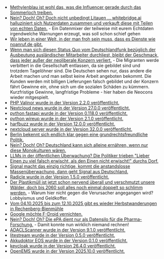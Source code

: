 * [Methylenblau ist wohl das, was die Influencer gerade durch das Sommerloch treiben.](https://www.ndr.de/ratgeber/methylenblau-wirkung-und-gefahren-des-trend-supplements,methylenblau-100.html)
* [Nein? Doch! Oh? Doch nicht unbedingt Litauen ... whitebridge.ai halluziniert sich Nutzerdaten zusammen und verkauft diese mit Teilen von echten Daten.](https://noyb.eu/de/whitebridgeai-your-personal-data-sale-you-and-anyone) - Ein Datenmixer der teilweise mit eurem Echtdaten irgendwelche Warnungen erzeugt, was soll schon schief gehen
* [Wir leben in einer Welt, in der man froh sein muss, dass es Dienste wie noanruf.de gibt.](https://noanruf.de/)
* [Wenn man sich diesen Status Quo vom Deutschlandfunk bezüglich der Ausbeutung ausländischer Mitarbeiter durchliest, bleibt der Geschmack, dass jeder außer der neoliberale Konzern verliert.](https://www.deutschlandfunk.de/arbeitsmarkt-lieferdienste-nagelstudio-migration-100.html) - Die Migranten werde verbittert in die Gesellschaft entlassen, da sie gebildet sind und trotzdem Tagelöhner sind. Die Deutschen sehen nur, dass andere die Arbeit machen und man selbst keine Arbeit angeboten bekommt. Die Kunden werden mit billigen Lieferungen falsch gebildet und der Konzern fährt Gewinne ein, ohne sich um die sozialen Schäden zu kümmern. Kurzfristige Gewinne, langfristige Probleme - hier haben die Neocons wieder mitgespielt.
* [PHP Valinor wurde in der Version 2.2.0 veröffentlicht.](https://github.com/CuyZ/Valinor/releases/tag/2.2.0)
* [Nextcloud news wurde in der Version 27.0.0 veröffentlicht.](https://github.com/nextcloud/news/releases/tag/27.0.0)
* [python fastapi wurde in der Version 0.118.0 veröffentlicht.](https://github.com/fastapi/fastapi/releases/tag/0.118.0)
* [python wireup wurde in der Version 2.1.0 veröffentlicht.](https://github.com/maldoinc/wireup/releases/tag/v2.1.0)
* [harfbuzz wurde in der Version 12.0.0 veröffentlicht.](https://github.com/harfbuzz/harfbuzz/releases/tag/12.0.0)
* [nextcloud server wurde in der Version 32.0.0 veröffentlicht.](https://github.com/nextcloud/server/releases/tag/v32.0.0)
* [Berlin bekennt sich endlich klar gegen eine grundrechtsfreundliche Politik.](https://netzpolitik.org/2025/neues-polizeigesetz-in-berlin-abkehr-von-der-grundrechtsfreundlichen-politik/)
* [Nein? Doch! Oh? Deutschland kann sich alleine ernähren, wenn nur diese Monokulturen wären.](https://www.deutschlandfunk.de/lebensmittel-ernaehrung-deutschland-klimawandel-sicherheit-landwirtschaft-selbstversorgung-100.html)
* [LLMs in der öffentlichen Überwachung? Die Politiker trieben "Lieber Einen zu viel falsch erwischt, als den Einen nicht erwischt!" durchs Dorf.](https://netzpolitik.org/2025/neues-polizeigesetz-berliner-senat-will-verhaltenscanner-gegen-bevoelkerung-einsetzen/)
* [Signal macht das einzig richtige, kommt die anstandslosse Massenüberwachung, dann geht Signal aus Deutschland.](https://netzpolitik.org/2025/anlasslose-massenueberwachung-messenger-signal-wird-deutschland-verlassen-wenn-chatkontrolle-kommt/)
* [Radicle wurde in der Version 1.5.0 veröffentlicht.](https://lwn.net/Articles/1040236/)
* [Der Plastikmüll ist jetzt schon nervend überall und verschmutzt unsere Wälder, doch bis 2060 soll alles noch einmal doppelt so schlimm werden.](https://www.deutschlandfunk.de/kunststoff-plastik-muell-recycling-kreislaufwirtschaft-100.html) - Warum hier nicht gegen die Verursacher angegangen wird? Lobbyismus und Geldkoffer.
* [Vom 04.10.2025 bis zum 12.10.2025 gibt es wieder Herbstwanderungen in Rechenberg-Bienmühle](https://www.fva-holzhau.de/Herbstwanderwochen-vom-04-bis-12-Oktober-2025.6108-1.htm)
* [Google möchte F-Droid vernichten.](https://www.borncity.com/blog/2025/09/30/f-droid-projekt-durch-google-plaene-in-gefahr/)
* [Nein? Doch! Oh? Die ePA dient nur als Datensilo für die Pharma-Forschung.](https://netzpolitik.org/2025/eine-patientenakte-fuer-alle-das-gebrochene-versprechen/) - Damit konnte nun wirklich niemand rechnen!
* [ADACLScanner wurde in der Version 9.1.0 veröffentlicht.](https://github.com/canix1/ADACLScanner/releases/tag/9.1)
* [litestream wurde in der Version 0.5.0 veröffentlicht.](https://github.com/benbjohnson/litestream/releases/tag/v0.5.0)
* [Akkudoktor EOS wurde in der Version 0.1.0 veröffentlicht.](https://github.com/Akkudoktor-EOS/EOS/releases/tag/v0.1.0)
* [keycloak wurde in der Version 26.4.0 veröffentlicht.](https://github.com/keycloak/keycloak/releases/tag/26.4.0)
* [OpenEMS wurde in der Version 2025.10.0 veröffentlicht.](https://github.com/OpenEMS/openems/releases/tag/2025.10.0)
